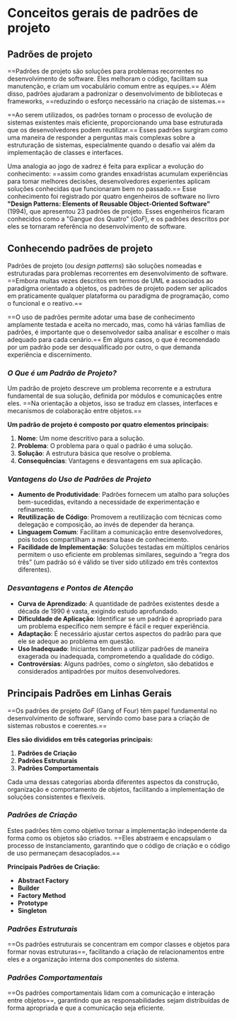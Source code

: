 # **Conceitos gerais de padrões de projeto**

## Padrões de projeto

==Padrões de projeto são soluções para problemas recorrentes no desenvolvimento de software. Eles melhoram o código, facilitam sua manutenção, e criam um vocabulário comum entre as equipes.== Além disso, padrões ajudaram a padronizar o desenvolvimento de bibliotecas e frameworks, ==reduzindo o esforço necessário na criação de sistemas.==

==Ao serem utilizados, os padrões tornam o processo de evolução de sistemas existentes mais eficiente, proporcionando uma base estruturada que os desenvolvedores podem reutilizar.== Esses padrões surgiram como uma maneira de responder a perguntas mais complexas sobre a estruturação de sistemas, especialmente quando o desafio vai além da implementação de classes e interfaces.

Uma analogia ao jogo de xadrez é feita para explicar a evolução do conhecimento: ==assim como grandes enxadristas acumulam experiências para tomar melhores decisões, desenvolvedores experientes aplicam soluções conhecidas que funcionaram bem no passado.== Esse conhecimento foi registrado por quatro engenheiros de software no livro **"Design Patterns: Elements of Reusable Object-Oriented Software"** (1994), que apresentou 23 padrões de projeto. Esses engenheiros ficaram conhecidos como a "Gangue dos Quatro" (*GoF*), e os padrões descritos por eles se tornaram referência no desenvolvimento de software.

## Conhecendo padrões de projeto

Padrões de projeto (ou *design patterns*) são soluções nomeadas e estruturadas para problemas recorrentes em desenvolvimento de software. ==Embora muitas vezes descritos em termos de UML e associados ao paradigma orientado a objetos, os padrões de projeto podem ser aplicados em praticamente qualquer plataforma ou paradigma de programação, como o funcional e o reativo.==

==O uso de padrões permite adotar uma base de conhecimento amplamente testada e aceita no mercado, mas, como há várias famílias de padrões, é importante que o desenvolvedor saiba analisar e escolher o mais adequado para cada cenário.== Em alguns casos, o que é recomendado por um padrão pode ser desqualificado por outro, o que demanda experiência e discernimento.

### *O Que é um Padrão de Projeto?*
Um padrão de projeto descreve um problema recorrente e a estrutura fundamental de sua solução, definida por módulos e comunicações entre eles. ==Na orientação a objetos, isso se traduz em classes, interfaces e mecanismos de colaboração entre objetos.==

**Um padrão de projeto é composto por quatro elementos principais:**
1. **Nome**: Um nome descritivo para a solução.
2. **Problema**: O problema para o qual o padrão é uma solução.
3. **Solução**: A estrutura básica que resolve o problema.
4. **Consequências**: Vantagens e desvantagens em sua aplicação.

### *Vantagens do Uso de Padrões de Projeto*
- **Aumento de Produtividade**: Padrões fornecem um atalho para soluções bem-sucedidas, evitando a necessidade de experimentação e refinamento.
- **Reutilização de Código**: Promovem a reutilização com técnicas como delegação e composição, ao invés de depender da herança.
- **Linguagem Comum**: Facilitam a comunicação entre desenvolvedores, pois todos compartilham a mesma base de conhecimento.
- **Facilidade de Implementação**: Soluções testadas em múltiplos cenários permitem o uso eficiente em problemas similares, seguindo a “regra dos três” (um padrão só é válido se tiver sido utilizado em três contextos diferentes).

### *Desvantagens e Pontos de Atenção*
- **Curva de Aprendizado**: A quantidade de padrões existentes desde a década de 1990 é vasta, exigindo estudo aprofundado.
- **Dificuldade de Aplicação**: Identificar se um padrão é apropriado para um problema específico nem sempre é fácil e requer experiência.
- **Adaptação**: É necessário ajustar certos aspectos do padrão para que ele se adeque ao problema em questão.
- **Uso Inadequado**: Iniciantes tendem a utilizar padrões de maneira exagerada ou inadequada, comprometendo a qualidade do código.
- **Controvérsias**: Alguns padrões, como o *singleton*, são debatidos e considerados antipadrões por muitos desenvolvedores.

## Principais Padrões em Linhas Gerais

==Os padrões de projeto *GoF* (Gang of Four) têm papel fundamental no desenvolvimento de software, servindo como base para a criação de sistemas robustos e coerentes.==

**Eles são divididos em três categorias principais:**
1. **Padrões de Criação**
2. **Padrões Estruturais**
3. **Padrões Comportamentais**

Cada uma dessas categorias aborda diferentes aspectos da construção, organização e comportamento de objetos, facilitando a implementação de soluções consistentes e flexíveis.

### *Padrões de Criação*
Estes padrões têm como objetivo tornar a implementação independente da forma como os objetos são criados. ==Eles abstraem e encapsulam o processo de instanciamento, garantindo que o código de criação e o código de uso permaneçam desacoplados.==

**Principais Padrões de Criação:**
- **Abstract Factory**
- **Builder**
- **Factory Method**
- **Prototype**
- **Singleton**

### *Padrões Estruturais*
==Os padrões estruturais se concentram em compor classes e objetos para formar novas estruturas==, facilitando a criação de relacionamentos entre eles e a organização interna dos componentes do sistema.

### *Padrões Comportamentais*
==Os padrões comportamentais lidam com a comunicação e interação entre objetos==, garantindo que as responsabilidades sejam distribuídas de forma apropriada e que a comunicação seja eficiente.